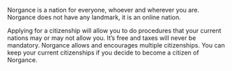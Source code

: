 Norgance is a nation for everyone, whoever and wherever you are. Norgance does not have any landmark, it is an online nation.

Applying for a citizenship will allow you to do procedures that your current nations may or may not allow you. It’s free and taxes will never be mandatory. Norgance allows and encourages multiple citizenships. You can keep your current citizenships if you decide to become a citizen of Norgance.